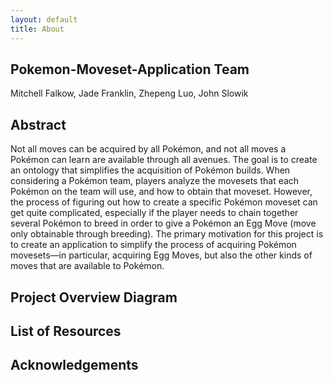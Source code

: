 ```yaml
---
layout: default
title: About
---
```


## Pokemon-Moveset-Application Team
Mitchell Falkow, Jade Franklin, Zhepeng Luo, John Slowik

## Abstract
Not all moves can be acquired by all Pokémon, and not all moves a Pokémon can learn are available through all avenues. The goal is to create an ontology that simplifies the acquisition of Pokémon builds. When considering a Pokémon team, players analyze the movesets that each Pokémon on the team will use, and how to obtain that moveset. However, the process of figuring out how to create a specific Pokémon moveset can get quite complicated, especially if the player needs to chain together several Pokémon to breed in order to give a Pokémon an Egg Move (move only obtainable through breeding). The primary motivation for this project is to create an application to simplify the process of acquiring Pokémon movesets—in particular, acquiring Egg Moves, but also the other kinds of moves that are available to Pokémon.

## Project Overview Diagram

## List of Resources

## Acknowledgements
